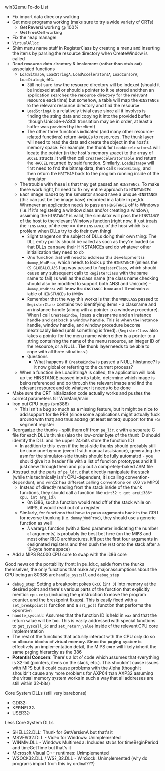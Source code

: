 win32emu To-do List
- Fix import data directory walking
- Get more programs working (make sure to try a wide variety of CRTs)
  - Get Reversi working @ 100%
  - Get FreeCell working
- Fix the heap manager
- ``VirtualAlloc``
- Shim menu name stuff in RegisterClass by creating a menu and inserting the items by parsing the resource directory when CreateWindow is called
- Read resource data directory & implement (rather than stub out) associated functions
  - ``LoadBitmapA``, ``LoadStringA``, ``LoadAcceleratorsA``, ``LoadCursorA``, ``LoadDialogA``, etc.
    - Still not sure how the resource directory will be indexed (should it be indexed at all or should a pointer to it be stored and then an application searches the resource directory for the relevant resource each time) but somehow, a table will map the ``HINSTANCE`` to the relevant resource directory and find the resource
    - ``LoadStringA`` is a relatively trivial case since all it involves is finding the string data and copying it into the provided buffer (though Unicode->ASCII translation may be in order, at least a buffer was provided by the client)
    - The other three functions indicated (and many other resource-related functions) return ``HANDLE``s to resources. The thunk layer will need to read the data and create the object in the host's memory space. For example, the thunk for ``LoadAcceleratorsA`` will locate the pointer (in the host's memory space) to the array of ``ACCEL`` structs. It will then call ``CreateAcceleratorTable`` and return the ``HACCEL`` returned by said function. Similarly, ``LoadBitmapA`` will first need to find the bitmap data, then call ``CreateBitmap``, and then return the ``HBITMAP`` back to the program running inside of the simulator
  - The trouble with these is that they get passed an ``HINSTANCE``. To make these work right, I'll need to fix my entire approach to ``HINSTANCE``s
  - Each image loaded by the simulator should have a unique ``HINSTANCE`` (this can just be the image base) recorded in a table in pe_ldr. Whenever an application needs to pass an ``HINSTANCE`` off to Windows (i.e. if it's registering a window class and/or creating a window), assuming the ``HINSTANCE`` is valid, the simulator will pass the ``HINSTANCE`` of the host to the relevant Windows function (right now, it just treats the ``HINSTANCE`` of the exe == the ``HINSTANCE`` of the host which is a problem when DLLs try to do their own thing)
    - Slight tangent on the subject of DLLs doing their own thing: The DLL entry points should be called as soon as they're loaded so that DLLs can save their HINSTANCEs and do whatever other initialization they need to do
    - One function that will need to address this development is ``dummy_WndProc``, which needs to look up the ``HINSTANCE`` (unless the ``CS_GLOBALCLASS`` flag was passed to ``RegisterClass``, which should cause any subsequent calls to ``RegisterClass`` with the same name to fail) as well as the class name (the class name checking should also be modified to support both ANSI and Unicode) - ``dummy_WndProc`` will know its ``HINSTANCE`` because I'll maintain a table of ``HINSTANCE``s to ``HWND``s 
    - Remember that the way this works is that the ``WNDCLASS`` passed to ``RegisterClass`` contains two identifying items - a classname and an instance handle (along with a pointer to a window procedure). When I call ``CreateWindow``, I pass a classname and an instance handle and get back a window handle. This is when the instance handle, window handle, and window procedure become inextricably linked (until something is freed). (``RegisterClass`` also takes a pointer for the menu name which either is a pointer to a string containing the name of the menu resource, an integer ID of the resource, or a NULL. The thunk layer needs to be able to cope with all three situations.) 
    - Questions
      - What happens if ``CreateWindow`` is passed a NULL hInstance? Is it now global or referring to the current process?
   - When a function like LoadStringA is called, the application will look up the HINSTANCE passed into its table, determine which image is being referenced, and go through the relevant image and find the relevant resource and do whatever it needs to be done
- Make sure the CRT initialization code actually works and pushes the correct parameters for WinMain/main
- Iron out CPU bugs (sim386)
  - This isn't a bug so much as a missing feature, but it might be nice to add support for the PEB (since some applications might actually fuck around with that) and thus adding (at least limited) support for the FS segment register
- Reorganize the thunks - split them off from ``pe_ldr.c`` with a separate C file for each DLL's thunks (also the low-order byte of the thunk ID should identify the DLL and the upper 24-bits store the function ID)
  - In addition to this, even if the host-side thunks should probably still be done one-by-one (even if with manual assistance), generating the asm for the simulator-side thunks should be fully automated - you should give it a header file with a list of function prototypes and it'll just chew through them and pop out a completely-baked ASM file
- Abstract out the parts of ``pe_ldr.c`` that directly manipulate the stack (while this technically isn't CPU-dependent, it is calling convention-dependent, and win32 has different calling conventions on x86 vs MIPS)
  - Instead of directly reading from the stack inside of the thunk functions, they should call a function like ``uint32_t get_arg(i386* cpu, int arg_id);``
    - On i386, such a function would read off of the stack while on MIPS, it would read out of a register
  - Similarly, for functions that have to pass arguments back to the CPU for reverse thunking (i.e. ``dummy_WndProc``), they should use a generic function as well
    - A varargs function (with a fixed parameter indicating the number of arguments) is probably the best bet here (on the MIPS and most other RISC architectures, it'll put the first four arguments in designated registers and then push the rest onto the stack after a 16-byte home space)
- Add a MIPS R4000 CPU core to swap with the i386 core

Good news on the portability front: In pe_ldr.c, aside from the thunks themselves, the only functions that make any major assumptions about the CPU being an 80386 are ``handle_syscall`` and ``debug_step``
- ``debug_step``: Setting a breakpoint pokes ``0xCC`` (``int 3``) into memory at the desired point and there's various parts of the function that explicitly mention ``cpu->eip`` (including the ``g`` instruction to move the program counter, and the breakpoint fixups). This is easily fixed with a ``set_breakpoint()`` function and a ``set_pc()`` function that performs the operation
- ``handle_syscall``: Assumes that the function ID is held in ``eax`` and that the return value will be too. This is easily addressed with special functions to ``get_syscall_id`` and ``set_return_value`` inside of the relevant CPU core implementation
- The rest of the functions that actually interact with the CPU only do so to allocate blocks of virtual memory. Since the paging system is effectively an implementation detail, the MIPS core will likely inherit the same paging hierarchy as the 386.
- **Potential Concern**: There's a lot of code which assumes that everything is 32-bit (pointers, items on the stack, etc.). This shouldn't cause issues with MIPS but it could cause problems with the Alpha (though it shouldn't cause any more problems for AXP64 than AXP32 assuming the virtual memory system works in such a way that all addresses are still within 32-bits)

Core System DLLs (still very barebones)
- GDI32: 
- KERNEL32: 
- USER32:

Less Core System DLLs
- SHELL32.DLL: Thunk for GetVersionA but that's it
- MSVFW32.DLL - Video for Windows: Unimplemented
- WINMM.DLL - Windows Multimedia: Includes stubs for timeBeginPeriod and timeGetTime but that's it
- Microsoft Visual C++ runtimes: Unimplemented
- WSOCK32.DLL / WS2_32.DLL - WinSock: Unimplemented (why do programs import from this by ordinal???)
